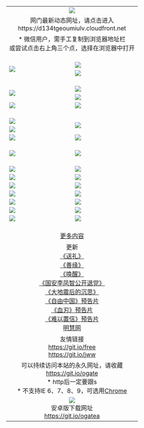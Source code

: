 ﻿<table>
  <tr></tr>
  <tr><td colspan=2 align=center><img src="https://cloud.githubusercontent.com/assets/11880933/13434984/f430fae2-e012-11e5-814f-c2df1e82b247.jpg" /></td></tr>
  <tr><td colspan=2 align=center>网门最新动态网址，请点击进入
<br>https://d134tgeoumiulv.cloudfront.net
    </td>
  </tr>
  <tr>
    <td colspan=2 align=center>* 微信用户，需手工复制到浏览器地址栏<br>或尝试点击右上角三个点，选择在浏览器中打开
    <!--br>* IE6打开动态网址须在选项中勾选TLS 1.0--></td>
  </tr>
  <tr height="20">
  <tr>
    <td rowspan=2><a href="https://d134tgeoumiulv.cloudfront.net/ogUP.aspx?name=11DKC.mp4&list=11DKC" target="_blank"><img src="https://d134tgeoumiulv.cloudfront.net/Up/11DKC1.jpg" /></a></td> 
    <td><div><a href="https://d134tgeoumiulv.cloudfront.net/ogUP.aspx?name=LRWS.mp4&list=LRWS" target="_blank"><img src="https://d134tgeoumiulv.cloudfront.net/Up/LRWS.jpg" /></a></td>
   </tr>
  <tr>
    <td><a href="https://d134tgeoumiulv.cloudfront.net/ogNiceVedio.aspx" target="_blank"><img src="https://d134tgeoumiulv.cloudfront.net/Up/11TGKDY.jpg" /></a></td>
  </tr>
  <tr height="20">
  <tr>
    <td rowspan=2><a href="https://d134tgeoumiulv.cloudfront.net/ogUP.aspx?name=4EE/DJ.mp4&list=4EEDJ" target="_blank"><img src="https://d134tgeoumiulv.cloudfront.net/Up/4EE/DJ_140.jpg"/></a></td>
    <td><a href="https://d134tgeoumiulv.cloudfront.net/ogUP.aspx?name=4EE/ZG.mp4&list=4EEZG" target="_blank"><img src="https://d134tgeoumiulv.cloudfront.net/Up/4EE/ZG0.jpg"/></a></td>
    <!--td><a href="https://d134tgeoumiulv.cloudfront.net/ogUP.aspx?name=4EE/HQ.mp4&list=4EEHQ" target="_blank"><img src="https://d134tgeoumiulv.cloudfront.net/Up/4EE/HQ0.jpg"/></a></td-->
  </tr>
  <tr>
    <td><a href="https://d134tgeoumiulv.cloudfront.net/ogUP.aspx?name=4EE/QQ.mp4&list=4EEQQ" target="_blank"><img src="https://d134tgeoumiulv.cloudfront.net/Up/4EE/QQ0.jpg"/></a></td>
  </tr>
  <tr>
    <td><a href="https://d134tgeoumiulv.cloudfront.net/onCO.aspx?ob=600%CA%C2%CE%EF&op=%D4%F6%C9%BE%B8%C4&args=WH1~%23%C0%E0%D0%CD6%D0%C2%CE%C5%7c%23%C0%E0%D0%CD6%C6%C0%C2%DB" target="_blank"><img src="https://d134tgeoumiulv.cloudfront.net/Up/0WZ.jpg" /></a></td>
    <td><a href="https://d134tgeoumiulv.cloudfront.net/onCO.aspx?ob=600%CA%C2%CE%EF&op=%D4%F6%C9%BE%B8%C4&args=WH1~%23%D3%C3%BB%A7" target="_blank"><img src="https://d134tgeoumiulv.cloudfront.net/Up/0WB.jpg" /></a></td>
  </tr>
  <tr height="20">
  <tr>
    <td><a href="https://d134tgeoumiulv.cloudfront.net/ogUP.aspx?name=JQR.mp4&count=2" target="_blank"><img src="https://d134tgeoumiulv.cloudfront.net/Up/JQR.jpg" /></a></td>   
    <td rowspan=2><a href="https://d134tgeoumiulv.cloudfront.net/ogUP.aspx?name=JP.mp4&count=9" target="_blank"><img src="https://d134tgeoumiulv.cloudfront.net/Up/JP.jpg" /></td>
  </tr>
  <tr>
    <td><a href="https://d134tgeoumiulv.cloudfront.net/ogUP.aspx?name=WH.mp4" target="_blank"><img src="https://d134tgeoumiulv.cloudfront.net/Up/WH.jpg" /></a></td>
  </tr>
  <tr>
    <td><a href="https://d134tgeoumiulv.cloudfront.net/ogUP.aspx?name=SSZJ.mp4&list=SSZJ" target="_blank"><img src="https://d134tgeoumiulv.cloudfront.net/Up/SSZJ.jpg" /></a></td>
    <td><a href="https://d134tgeoumiulv.cloudfront.net/ogUP.aspx?name=WLSH.mp4&count=2" target="_blank"><img src="https://d134tgeoumiulv.cloudfront.net/Up/WLSH.jpg" /></a</td>
  </tr>
  <tr height="20">
  <tr>
    <td><a href="https://d134tgeoumiulv.cloudfront.net/ogUP.aspx?name=ZY.mp4&count=2015|16" target="_blank"><img src="https://d134tgeoumiulv.cloudfront.net/Up/ZY.jpg" /></a</td>
    <td><a href="https://d134tgeoumiulv.cloudfront.net/ogUP.aspx?name=XTFY.mp4&count=B|2,A|24" target="_blank"><img src="https://d134tgeoumiulv.cloudfront.net/Up/XTFY.jpg" /></a></td>
  </tr>
  <tr height="20">
  </tr>
  <!--tr>
    <td><a href="https://d134tgeoumiulv.cloudfront.net/ogUP.aspx?name=4EE/GX.mp4&list=4EEGX" target="_blank"><img src="https://d134tgeoumiulv.cloudfront.net/Up/4EE/GX0.jpg"/></a></td>
    <td><a href="https://d134tgeoumiulv.cloudfront.net/ogUP.aspx?name=4EE/HD.mp4&list=4EEHD" target="_blank"><img src="https://d134tgeoumiulv.cloudfront.net/Up/4EE/HD0.jpg"/></a></td>
  </tr>
  <tr>
    <td><a href="https://d134tgeoumiulv.cloudfront.net/ogUP.aspx?name=4EE/TX.mp4&list=4EETX" target="_blank"><img src="https://d134tgeoumiulv.cloudfront.net/Up/4EE/TX0.jpg"/></a></td>
    <td><a href="https://d134tgeoumiulv.cloudfront.net/ogUP.aspx?name=4EE/WZ.mp4&list=4EEWZ" target="_blank"><img src="https://d134tgeoumiulv.cloudfront.net/Up/4EE/WZ0.jpg"/></a></td>
  </tr-->
  <tr>
    <td><a href="https://d134tgeoumiulv.cloudfront.net/onUP.aspx?name=https://du172fz170yac.cloudfront.net/" target="_blank"><img src="https://d134tgeoumiulv.cloudfront.net/Up/0DTW.jpg"/></a></td>
    <td><a href="https://d134tgeoumiulv.cloudfront.net/onUP.aspx?name=https://d240ns8up8earz.cloudfront.net/acenter/" target="_blank"><img src="https://d134tgeoumiulv.cloudfront.net/Up/0TDW.jpg" /></a></td>
  </tr>
  <tr>
    <td><a href="https://d134tgeoumiulv.cloudfront.net/onUP.aspx?name=https://d4508d6vomz2p.cloudfront.net/gb/nsc413.htm" target="_blank"><img src="https://d134tgeoumiulv.cloudfront.net/Up/0DJY.jpg" /></a></td>
    <td><a href="https://d134tgeoumiulv.cloudfront.net/onUP.aspx?name=https://d4apjbhkuxer1.cloudfront.net/xtr/gb/prog204.html" target="_blank"><img src="https://d134tgeoumiulv.cloudfront.net/Up/0XTR.jpg" /></a></td>
  </tr>
  <tr>
    <td><a href="https://d134tgeoumiulv.cloudfront.net/onUP.aspx?name=https://d3aj00iefsmfgc.cloudfront.net/" target="_blank"><img src="https://d134tgeoumiulv.cloudfront.net/Up/0MHW.jpg" /></a></td>
    <td><a href="https://d134tgeoumiulv.cloudfront.net/onUP.aspx?name=https://d20wz7qt14x5d2.cloudfront.net/" target="_blank"><img src="https://d134tgeoumiulv.cloudfront.net/Up/0ZJW.jpg" /></a></td>
  </tr>
  <tr>
    <td><a href="https://d134tgeoumiulv.cloudfront.net/ogUP.aspx?name=0FG.zip" target="_blank"><img src="https://d134tgeoumiulv.cloudfront.net/Up/0FG.jpg" /></a></td>
    <td><a href="https://d134tgeoumiulv.cloudfront.net/ogUP.aspx?name=0FGA.apk" target="_blank"><img src="https://d134tgeoumiulv.cloudfront.net/Up/0FGA.jpg" /></a></td>
  </tr>
  <tr>
    <td><a href="https://d134tgeoumiulv.cloudfront.net/ogUP.aspx?name=0U.zip" target="_blank"><img src="https://d134tgeoumiulv.cloudfront.net/Up/0U.jpg" /></a></td>
    <td><a href="https://d134tgeoumiulv.cloudfront.net/ogUP.aspx?name=0UA.apk" target="_blank"><img src="https://d134tgeoumiulv.cloudfront.net/Up/0UA.jpg" /></a></td>
  </tr>
  <tr>
    <td><a href="https://d134tgeoumiulv.cloudfront.net/ogUP.aspx?name=0iPPOTV.zip" target="_blank"><img src="https://d134tgeoumiulv.cloudfront.net/Up/0iPPOTV.jpg" /></a></td>
    <td><a href="https://d134tgeoumiulv.cloudfront.net/ogUP.aspx?name=0iNTD.apk" target="_blank"><img src="https://d134tgeoumiulv.cloudfront.net/Up/0iNTD.jpg" /></a></td>
  </tr>
  <!--tr>
    <td><a href="https://d134tgeoumiulv.cloudfront.net/ogNice.aspx" target="_blank"><img src="https://d134tgeoumiulv.cloudfront.net/Up/0WCYY.jpg" /></a></td>
    <td><a href="https://d134tgeoumiulv.cloudfront.net/onCO.aspx?list=XWPL&mode=m" target="_blank"><img src="https://d134tgeoumiulv.cloudfront.net/Up/0WZTT.jpg" /></a></td> 
  </tr-->
  <tr>
    <td><a href="https://d134tgeoumiulv.cloudfront.net/ogDY.aspx" target="_blank"><img src="https://d134tgeoumiulv.cloudfront.net/Up/0FK.jpg" /></a></td>
    <td><a href="https://d134tgeoumiulv.cloudfront.net/ogST.aspx" target="_blank"><img src="https://d134tgeoumiulv.cloudfront.net/Up/0ST.jpg" /></a></td> 
  </tr>
  <tr height="20">
  <tr>
    <td colspan=2 align=center><a href="https://d134tgeoumiulv.cloudfront.net/ogNice.aspx">更多内容</a>
    </td>
  </tr>
  <tr>
    <td colspan=2 align=center>更新<br>
      <a href="https://d134tgeoumiulv.cloudfront.net/ogUP.aspx?name=4ESL.mp4" target="_blank">《送礼》</a><br>
      <a href="https://d134tgeoumiulv.cloudfront.net/ogUP.aspx?name=4ESY.mp4" target="_blank">《善缘》</a><br>
      <a href="https://d134tgeoumiulv.cloudfront.net/ogUP.aspx?name=4EHX.mp4" target="_blank">《唤醒》</a><br>
      <a href="https://d134tgeoumiulv.cloudfront.net/ogUP.aspx?name=4LFZ.mp4" target="_blank">《国安李凤智公开退党》</a><br>
      <a href="https://d134tgeoumiulv.cloudfront.net/ogUP.aspx?name=4DDZHDCS.mp4" target="_blank">《大地震后的沉思》</a><br>
      <a href="https://d134tgeoumiulv.cloudfront.net/ogUP.aspx?name=11ZYZG0.mp4" target="_blank">《自由中国》预告片</a><br>
      <a href="https://d134tgeoumiulv.cloudfront.net/ogUP.aspx?name=11XR.mp4" target="_blank">《血刃》预告片</a><br>
      <a href="https://d134tgeoumiulv.cloudfront.net/ogUP.aspx?name=11NYZX.mp4&count=2" target="_blank">《难以置信》预告片</a><br>
      <a href="https://d134tgeoumiulv.cloudfront.net/onUP.aspx?name=https://www.minghui.org/" target="_blank">明慧网</a>
    </td>
  </tr>
  <tr>
    <td colspan=2 align=center>友情链接<br>
      <a href="https://git.io/free" target="_blank">https://git.io/free</a><br>
      <a href="https://git.io/jww" target="_blank">https://git.io/jww</a>
    </td>
  </tr>
  <tr>
    <td colspan=2 align=center>可以持续访问本站的永久网址，请收藏<br/><a href="https://git.io/ogate" target="_blank">https://git.io/ogate</a><br/>* http后一定要跟s<br/>* 不支持IE 6、7、8、9，可选用<a href="https://d134tgeoumiulv.cloudfront.net/ogUP.aspx?name=0ChromePortable.zip">Chrome</a></td>
  </tr>
  <tr>
    <td colspan=2 align=center><a href="https://d134tgeoumiulv.cloudfront.net/ogUP.aspx?name=0oGate.apk" target="_blank"><img src="https://cloud.githubusercontent.com/assets/11880933/13720399/75e143ee-e842-11e5-9f0a-1421f423c80f.jpg" /></a><br>安卓版下载网址<br><a href="https://git.io/ogatea">https://git.io/ogatea</a></td>
  </tr>
  <!--tr>
    <td colspan=2 align=center>可能失效的动态网址
    </td>
  </tr-->
</table>
